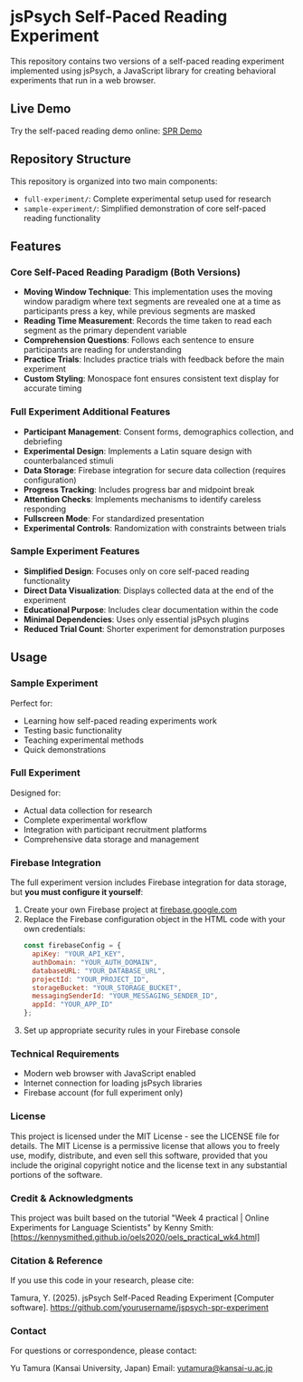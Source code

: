 # jsPsych Self-Paced Reading Experiment

This repository contains two versions of a self-paced reading experiment implemented using jsPsych, a JavaScript library for creating behavioral experiments that run in a web browser.

## Live Demo

Try the self-paced reading demo online: [SPR Demo](https://tamura-jspsych-demo.netlify.app/spr-demo.html)

## Repository Structure

This repository is organized into two main components:

- `full-experiment/`: Complete experimental setup used for research
- `sample-experiment/`: Simplified demonstration of core self-paced reading functionality

## Features

### Core Self-Paced Reading Paradigm (Both Versions)

- **Moving Window Technique**: This implementation uses the moving window paradigm where text segments are revealed one at a time as participants press a key, while previous segments are masked
- **Reading Time Measurement**: Records the time taken to read each segment as the primary dependent variable
- **Comprehension Questions**: Follows each sentence to ensure participants are reading for understanding
- **Practice Trials**: Includes practice trials with feedback before the main experiment
- **Custom Styling**: Monospace font ensures consistent text display for accurate timing

### Full Experiment Additional Features

- **Participant Management**: Consent forms, demographics collection, and debriefing
- **Experimental Design**: Implements a Latin square design with counterbalanced stimuli
- **Data Storage**: Firebase integration for secure data collection (requires configuration)
- **Progress Tracking**: Includes progress bar and midpoint break
- **Attention Checks**: Implements mechanisms to identify careless responding
- **Fullscreen Mode**: For standardized presentation
- **Experimental Controls**: Randomization with constraints between trials

### Sample Experiment Features

- **Simplified Design**: Focuses only on core self-paced reading functionality
- **Direct Data Visualization**: Displays collected data at the end of the experiment
- **Educational Purpose**: Includes clear documentation within the code
- **Minimal Dependencies**: Uses only essential jsPsych plugins
- **Reduced Trial Count**: Shorter experiment for demonstration purposes

## Usage

### Sample Experiment

Perfect for:
- Learning how self-paced reading experiments work
- Testing basic functionality
- Teaching experimental methods
- Quick demonstrations

### Full Experiment

Designed for:
- Actual data collection for research
- Complete experimental workflow
- Integration with participant recruitment platforms
- Comprehensive data storage and management

### Firebase Integration

The full experiment version includes Firebase integration for data storage, but **you must configure it yourself**:

1. Create your own Firebase project at [firebase.google.com](https://firebase.google.com/)
2. Replace the Firebase configuration object in the HTML code with your own credentials:
   ```javascript
   const firebaseConfig = {
     apiKey: "YOUR_API_KEY",
     authDomain: "YOUR_AUTH_DOMAIN",
     databaseURL: "YOUR_DATABASE_URL",
     projectId: "YOUR_PROJECT_ID",
     storageBucket: "YOUR_STORAGE_BUCKET",
     messagingSenderId: "YOUR_MESSAGING_SENDER_ID",
     appId: "YOUR_APP_ID"
   };
3. Set up appropriate security rules in your Firebase console

### Technical Requirements

- Modern web browser with JavaScript enabled
- Internet connection for loading jsPsych libraries
- Firebase account (for full experiment only)

### License
This project is licensed under the MIT License - see the LICENSE file for details.
The MIT License is a permissive license that allows you to freely use, modify, distribute, and even sell this software, provided that you include the original copyright notice and the license text in any substantial portions of the software.

### Credit & Acknowledgments
This project was built based on the tutorial "Week 4 practical | Online Experiments for Language Scientists" by Kenny Smith:
[https://kennysmithed.github.io/oels2020/oels_practical_wk4.html]

### Citation & Reference
If you use this code in your research, please cite:

Tamura, Y. (2025). jsPsych Self-Paced Reading Experiment \[Computer software\].
https://github.com/yourusername/jspsych-spr-experiment

### Contact
For questions or correspondence, please contact:

Yu Tamura (Kansai University, Japan)
Email: yutamura@kansai-u.ac.jp
